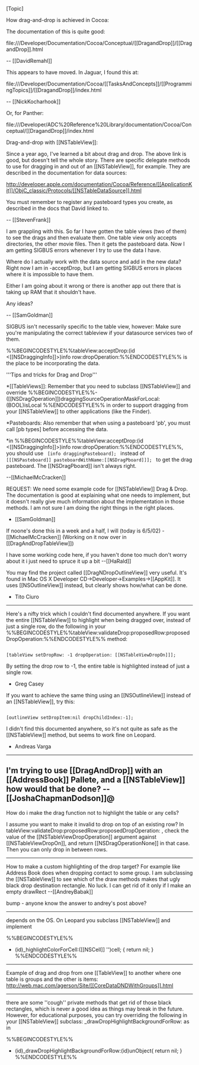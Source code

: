 


[Topic]

How drag-and-drop is achieved in Cocoa: 

The documentation of this is quite good:

file:///Developer/Documentation/Cocoa/Conceptual/[[DragandDrop]]/[[DragandDrop]].html

-- [[DavidRemahl]]

This appears to have moved. In Jaguar, I found this at:

file:///Developer/Documentation/Cocoa/[[TasksAndConcepts]]/[[ProgrammingTopics]]/[[DragandDrop]]/index.html

-- [[NickKocharhook]]

Or, for Panther:

file:///Developer/ADC%20Reference%20Library/documentation/Cocoa/Conceptual/[[DragandDrop]]/index.html

Drag-and-drop with [[NSTableView]]:

Since a year ago, I've learned a bit about drag and drop.  The above link is good, but doesn't tell the whole story.  There are specific delegate methods to use for dragging in and out of an [[NSTableView]], for example.  They are described in the documentation for data sources:

http://developer.apple.com/documentation/Cocoa/Reference/[[ApplicationKit]]/ObjC_classic/Protocols/[[NSTableDataSource]].html

You must remember to register any pasteboard types you create, as described in the docs that David linked to.

-- [[StevenFrank]]


I am grappling with this. So far I have gotten the table views (two of them) to see the drags and then evaluate them. One table view only accepts directories, the other movie files. Then it gets the pasteboard data. Now I am getting SIGBUS errors whenever I try to use the data I have.

Where do I actually work with the data source and add in the new data? Right now I am in -acceptDrop, but I am getting SIGBUS errors in places where it is impossible to have them.

Either I am going about it wrong or there is another app out there that is taking up RAM that it shouldn't have.

Any ideas?

-- [[SamGoldman]]

SIGBUS isn't necessarily specific to the table view, however: Make sure you're manipulating the correct tableview if your datasource services two of them.

%%BEGINCODESTYLE%%tableView:acceptDrop:(id <[[NSDraggingInfo]]>)info row:dropOperation:%%ENDCODESTYLE%% is the place to be incorporating the data.

'''Tips and tricks for Drag and Drop'''

*[[TableViews]]: Remember that you need to subclass [[NSTableView]] and override 
%%BEGINCODESTYLE%%- ([[NSDragOperation]])draggingSourceOperationMaskForLocal:(BOOL)isLocal %%ENDCODESTYLE%%
in order to support dragging from your [[NSTableView]] to other applications (like the Finder).

*Pasteboards: Also remember that when using a pasteboard 'pb', you must call [pb types] before accessing the data. 

*in %%BEGINCODESTYLE%%tableView:acceptDrop:(id <[[NSDraggingInfo]]>)info row:dropOperation:%%ENDCODESTYLE%%, you should use <code> [info draggingPasteboard]; </code> instead of <code> [[[NSPasteboard]]  pasteboardWithName:[[NSDragPboard]]]; </code> to get the drag pasteboard. The [[NSDragPboard]] isn't always right.


--[[MichaelMcCracken]]

REQUEST: We need some example code for [[NSTableView]] Drag & Drop. The documentation is good at explaining what one needs to implement, but it doesn't really give much information about the implementation in those methods. I am not sure I am doing the right things in the right places.

- [[SamGoldman]]

If noone's done this in a week and a half, I will (today is 6/5/02) - [[MichaelMcCracken]] (Working on it now over in [[DragAndDropTableView]])


I have some working code here, if you haven't done too much don't worry about it  i just need to spruce it up a bit --[[HaRald]]

You may find the project called [[DragNDropOutlineView]] very useful. It's found in Mac OS X Developer CD->Developer->Examples->[[AppKit]]. It uses [[NSOutlineView]] instead, but clearly shows how/what can be done.

- Tito Ciuro

----
Here's a nifty trick which I couldn't find documented anywhere. If you want the entire [[NSTableView]] to highlight when being dragged over, instead of just a single row, do the following in your %%BEGINCODESTYLE%%tableView:validateDrop:proposedRow:proposedDropOperation:%%ENDCODESTYLE%% method:

<code>
[tableView setDropRow: -1 dropOperation: [[NSTableViewDropOn]]];
</code>

By setting the drop row to -1, the entire table is highlighted instead of just a single row. 

- Greg Casey

If you want to achieve the same thing using an [[NSOutlineView]] instead of an [[NSTableView]], try this:

<code>
[outlineView setDropItem:nil dropChildIndex:-1];
</code>

I didn't find this documented anywhere, so it's not quite as safe as the [[NSTableView]] method, but seems to work fine on Leopard.

- Andreas Varga

----
I'm trying to use [[DragAndDrop]] with an [[AddressBook]] Pallete, and a [[NSTableView]] how would that be done? --[[JoshaChapmanDodson]]@
----

How do i make the drag function not to highlight the table or any cells?

I assume you want to make it invalid to drop on top of an existing row? In tableView:validateDrop:proposedRow:proposedDropOperation: , check the value of the [[NSTableViewDropOperation]] argument against [[NSTableViewDropOn]], and return [[NSDragOperationNone]] in that case. Then you can only drop in between rows.

----

How to make a custom highlighting of the drop target? For example like Address Book does when dropping contact to some group. I am subclassing the [[NSTableView]] to see which of the draw methods makes that ugly black drop destination rectangle. No luck. I can get rid of it only if I make an empty drawRect --[[AndreyBabak]]

bump - anyone know the answer to andrey's post above?

----

depends on the OS.  On Leopard you subclass [[NSTableView]] and implement

%%BEGINCODESTYLE%%
- (id)_highlightColorForCell:([[NSCell]] '')cell;
{
    return nil;
}
%%ENDCODESTYLE%%

----
Example of drag and drop from one [[TableView]] to another where one table is groups and the other is items:
http://web.mac.com/agerson/Site/[[CoreDataDNDWithGroups]].html


----

there are some ''cough'' private methods that get rid of those black rectangles, which is never a good idea as things may break in the future.  However, for educational purposes, you can try overriding the following in your [[NSTableView]] subclass: _drawDropHighlightBackgroundForRow: as in

%%BEGINCODESTYLE%%
- (id)_drawDropHighlightBackgroundForRow:(id)unObject{
	return nil;
}
%%ENDCODESTYLE%%